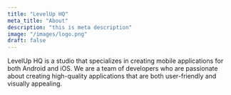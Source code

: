 ```yaml
---
title: "LevelUp HQ"
meta_title: "About"
description: "this is meta description"
image: "/images/logo.png"
draft: false
---
```


LevelUp HQ is a studio that specializes in creating mobile applications for both Android and iOS. We are a team of developers who are passionate about creating high-quality applications that are both user-friendly and visually appealing.

